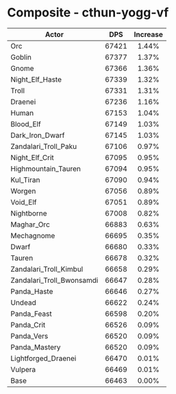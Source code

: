 # Composite - cthun-yogg-vf
| Actor | DPS | Increase |
|---|:---:|:---:|
|Orc|67421|1.44%|
|Goblin|67377|1.37%|
|Gnome|67366|1.36%|
|Night_Elf_Haste|67339|1.32%|
|Troll|67331|1.31%|
|Draenei|67236|1.16%|
|Human|67153|1.04%|
|Blood_Elf|67149|1.03%|
|Dark_Iron_Dwarf|67145|1.03%|
|Zandalari_Troll_Paku|67106|0.97%|
|Night_Elf_Crit|67095|0.95%|
|Highmountain_Tauren|67094|0.95%|
|Kul_Tiran|67090|0.94%|
|Worgen|67056|0.89%|
|Void_Elf|67051|0.89%|
|Nightborne|67008|0.82%|
|Maghar_Orc|66883|0.63%|
|Mechagnome|66695|0.35%|
|Dwarf|66680|0.33%|
|Tauren|66678|0.32%|
|Zandalari_Troll_Kimbul|66658|0.29%|
|Zandalari_Troll_Bwonsamdi|66647|0.28%|
|Panda_Haste|66646|0.27%|
|Undead|66622|0.24%|
|Panda_Feast|66598|0.20%|
|Panda_Crit|66526|0.09%|
|Panda_Vers|66520|0.09%|
|Panda_Mastery|66520|0.09%|
|Lightforged_Draenei|66470|0.01%|
|Vulpera|66469|0.01%|
|Base|66463|0.00%|
